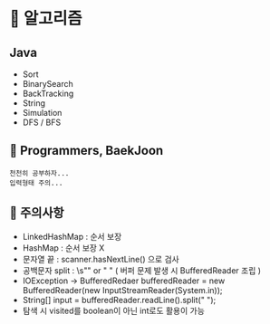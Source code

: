# :open_book: 알고리즘
## Java

- Sort
- BinarySearch
- BackTracking
- String
- Simulation
- DFS / BFS

## :mag_right: Programmers, BaekJoon

```
천천히 공부하자...
입력형태 주의...
```

## :trident: 주의사항
- LinkedHashMap : 순서 보장
- HashMap : 순서 보장 X
- 문자열 끝 : scanner.hasNextLine() 으로 검사
- 공백문자 split : \\s"" or " " ( 버퍼 문제 발생 시 BufferedReader 조립 )
- IOException -> BufferedRedaer bufferedReader = new BufferedReader(new InputStreamReader(System.in));
- String[] input = bufferedReader.readLine().split(" ");
- 탐색 시 visited를 boolean이 아닌 int로도 활용이 가능